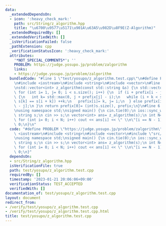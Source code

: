 ```yaml
---
data:
  _extendedDependsOn:
  - icon: ':heavy_check_mark:'
    path: src/String/z_algorithm.hpp
    title: "\u6700\u9577\u5171\u901A\u63A5\u982D\u8F9E(Z-Algorithm)"
  _extendedRequiredBy: []
  _extendedVerifiedWith: []
  _isVerificationFailed: false
  _pathExtension: cpp
  _verificationStatusIcon: ':heavy_check_mark:'
  attributes:
    '*NOT_SPECIAL_COMMENTS*': ''
    PROBLEM: https://judge.yosupo.jp/problem/zalgorithm
    links:
    - https://judge.yosupo.jp/problem/zalgorithm
  bundledCode: "#line 1 \"test/yosupo/z_algorithm.test.cpp\"\n#define PROBLEM \"https://judge.yosupo.jp/problem/zalgorithm\"\
    \n#include <iostream>\n#include <string>\n#include <vector>\n#line 4 \"src/String/z_algorithm.hpp\"\
    \nstd::vector<int> z_algorithm(const std::string &s) {\n std::vector<int> prefix(s.size());\n\
    \ for (int i= 1, j= 0; i < s.size(); i++) {\n  if (i + prefix[i - j] >= j + prefix[j])\
    \ {\n   int k= std::max(0, j + prefix[j] - i);\n   while (i + k < s.size() &&\
    \ s[k] == s[i + k]) ++k;\n   prefix[i]= k, j= i;\n  } else prefix[i]= prefix[i\
    \ - j];\n }\n return prefix[0]= (int)s.size(), prefix;\n}\n#line 6 \"test/yosupo/z_algorithm.test.cpp\"\
    \nusing namespace std;\nsigned main() {\n cin.tie(0);\n ios::sync_with_stdio(0);\n\
    \ string s;\n cin >> s;\n vector<int> ans= z_algorithm(s);\n int N= s.length();\n\
    \ for (int i= 0; i < N; i++) cout << ans[i] << \" \\n\"[i == N - 1];\n return\
    \ 0;\n}\n"
  code: "#define PROBLEM \"https://judge.yosupo.jp/problem/zalgorithm\"\n#include\
    \ <iostream>\n#include <string>\n#include <vector>\n#include \"src/String/z_algorithm.hpp\"\
    \nusing namespace std;\nsigned main() {\n cin.tie(0);\n ios::sync_with_stdio(0);\n\
    \ string s;\n cin >> s;\n vector<int> ans= z_algorithm(s);\n int N= s.length();\n\
    \ for (int i= 0; i < N; i++) cout << ans[i] << \" \\n\"[i == N - 1];\n return\
    \ 0;\n}"
  dependsOn:
  - src/String/z_algorithm.hpp
  isVerificationFile: true
  path: test/yosupo/z_algorithm.test.cpp
  requiredBy: []
  timestamp: '2023-01-21 20:06:06+09:00'
  verificationStatus: TEST_ACCEPTED
  verifiedWith: []
documentation_of: test/yosupo/z_algorithm.test.cpp
layout: document
redirect_from:
- /verify/test/yosupo/z_algorithm.test.cpp
- /verify/test/yosupo/z_algorithm.test.cpp.html
title: test/yosupo/z_algorithm.test.cpp
---
```

